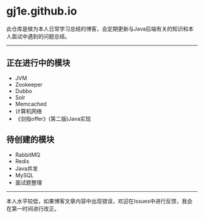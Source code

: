 # gj1e.github.io

此仓库是做为本人日常学习总结的博客，会定期更新与Java后端有关的知识和本人面试中遇到的问题总结。

---
## 正在进行中的模块
- JVM
- Zookeeper
- Dubbo
- Solr
- Memcached
- 计算机网络
- 《剑指offer》(第二版)Java实现

## 待创建的模块
- RabbitMQ
- Redis
- Java并发
- MySQL
- 面试题整理

---
本人水平较低，如果博客文章内容中出现错误，欢迎在Issues中进行反馈，我会在第一时间进行改正。
